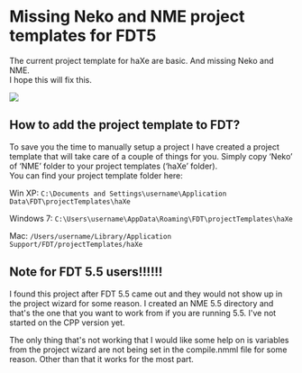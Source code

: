 Missing Neko and NME project templates for FDT5
================================

The current project template for haXe are basic. And missing Neko and NME.<br>
I hope this will fix this.

<img src="https://github.com/MatthijsKamstra/FDT-Haxe-project-templates/raw/master/assets/fdt_haxe_nme_projecttemplate.png">

How to add the project template to FDT?
-------------------------

To save you the time to manually setup a project I have created a project template that will take care of a couple of things for you. Simply copy ‘Neko’ of ‘NME’ folder to your project templates (‘haXe’ folder). 
<br>
You can find your project template folder here:

Win XP: `C:\Documents and Settings\username\Application Data\FDT\projectTemplates\haXe`

Windows 7: `C:\Users\username\AppData\Roaming\FDT\projectTemplates\haXe`

Mac: `/Users/username/Library/Application Support/FDT/projectTemplates/haXe`


Note for FDT 5.5 users!!!!!!
-------------------------

I found this project after FDT 5.5 came out and they would not show up in the project wizard for some reason. I created an NME 5.5 directory and that's the one that you want to work from if you are running 5.5. I've not started on the CPP version yet. 

The only thing that's not working that I would like some help on is variables from the project wizard are not being set in the compile.nmml file for some reason. Other than that it works for the most part.